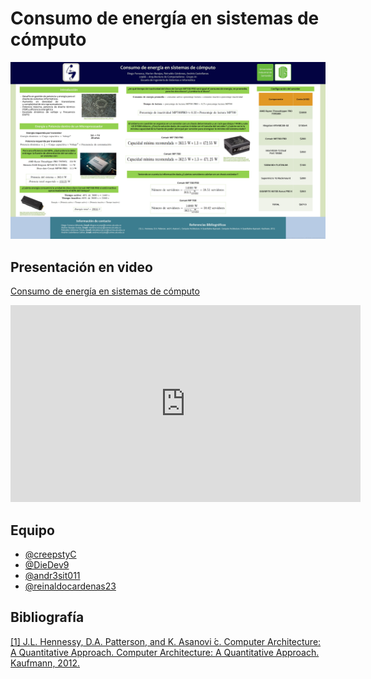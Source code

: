 # Consumo de energía en sistemas de cómputo

<p align="center">
<img src="Slide1.jpg">
</p>

## Presentación en video
[Consumo de energía en sistemas de cómputo](https://www.youtube.com/watch?v=SwpbAph4-1o)

<iframe width="560" height="315" src="https://www.youtube.com/embed/SwpbAph4-1o?si=R4PbBON8LMGOmOVj" title="YouTube video player" frameborder="0" allow="accelerometer; autoplay; clipboard-write; encrypted-media; gyroscope; picture-in-picture; web-share" referrerpolicy="strict-origin-when-cross-origin" allowfullscreen></iframe>

## Equipo

- [@creepstyC](https://github.com/creepstyC)
- [@DieDev9](https://github.com/DieDev9)
- [@andr3sit011](https://github.com/%20andr3sit011e)
- [@reinaldocardenas23](https://github.com/reinaldocardenas23)

## Bibliografía
[[1] J.L. Hennessy, D.A. Patterson, and K. Asanovi ́c. Computer Architecture: A Quantitative Approach. Computer Architecture: A Quantitative Approach. Kaufmann, 2012.​](https://books.google.com.co/books/about/Computer_Architecture.html?id=v3-1hVwHnHwC&redir_esc=y)
